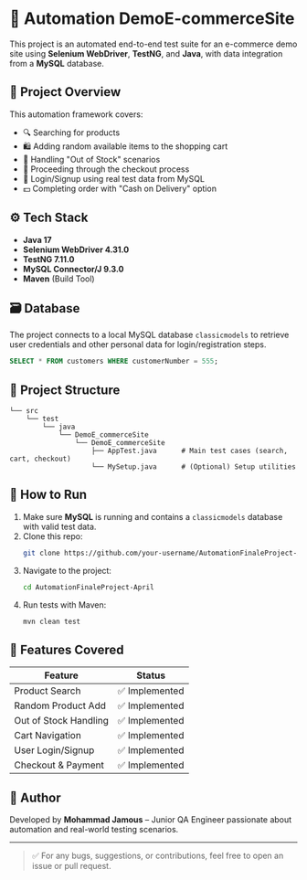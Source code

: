 # 🛒 Automation DemoE-commerceSite

This project is an automated end-to-end test suite for an e-commerce demo site using **Selenium WebDriver**, **TestNG**, and **Java**, with data integration from a **MySQL** database.

## 📌 Project Overview

This automation framework covers:

- 🔍 Searching for products
- 🛍️ Adding random available items to the shopping cart
- 🔄 Handling "Out of Stock" scenarios
- 🧾 Proceeding through the checkout process
- 🔐 Login/Signup using real test data from MySQL
- 💵 Completing order with "Cash on Delivery" option

## ⚙️ Tech Stack

- **Java 17**
- **Selenium WebDriver 4.31.0**
- **TestNG 7.11.0**
- **MySQL Connector/J 9.3.0**
- **Maven** (Build Tool)

## 🗃️ Database

The project connects to a local MySQL database `classicmodels` to retrieve user credentials and other personal data for login/registration steps.

```sql
SELECT * FROM customers WHERE customerNumber = 555;
```

## 📁 Project Structure

```
└── src
    └── test
        └── java
            └── DemoE_commerceSite
                └── DemoE_commerceSite
                    ├── AppTest.java      # Main test cases (search, cart, checkout)
                    └── MySetup.java      # (Optional) Setup utilities
```

## 🧪 How to Run

1. Make sure **MySQL** is running and contains a `classicmodels` database with valid test data.
2. Clone this repo:
   ```bash
   git clone https://github.com/your-username/AutomationFinaleProject-April.git
   ```
3. Navigate to the project:
   ```bash
   cd AutomationFinaleProject-April
   ```
4. Run tests with Maven:
   ```bash
   mvn clean test
   ```

## 📸 Features Covered

| Feature               | Status         |
| --------------------- | -------------- |
| Product Search        | ✅ Implemented |
| Random Product Add    | ✅ Implemented |
| Out of Stock Handling | ✅ Implemented |
| Cart Navigation       | ✅ Implemented |
| User Login/Signup     | ✅ Implemented |
| Checkout & Payment    | ✅ Implemented |

## 🧠 Author

Developed by **Mohammad Jamous** – Junior QA Engineer passionate about automation and real-world testing scenarios.

---

> ✅ For any bugs, suggestions, or contributions, feel free to open an issue or pull request.

